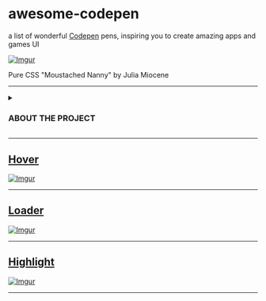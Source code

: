 # awesome-codepen
a list of wonderful [Codepen](https://codepen.io/) pens, inspiring you to create amazing apps and games UI

[![Imgur](https://i.imgur.com/ZJ5H7cS.gif)](https://codepen.io/miocene/full/mjLPVp)
<!-- Julia Miocene == Pure CSS "Moustached Nanny" -->

Pure CSS "Moustached Nanny" by Julia Miocene

---

<details><summary><h3>ABOUT THE PROJECT</h3></summary>
<p>

This is my first project related to UI/UX design where I select attractive, useful or just inspirational (in my opinion!) UI / UX solutions, and publish them on GitHub

Discord server for suggestions, questions or just chatting on a UI / UX topic:
[awesome-ui-ux](https://discord.gg/dzPYzut)

Please note:
the authorship of the pens may not be verified properly.
If you find an error related to authorship of a pen, please report it to the project Discord channel, or create a GitHub issue.

</p>
</details>

___

## [Hover](sections/hover.md)
[![Imgur](https://i.imgur.com/Mc0xYVH.gif)](https://codepen.io/ainalem/full/PoPWzWa)
<!-- Mikael Ainalem == Submit Button -->
---

## [Loader](sections/loader.md)
[![Imgur](https://i.imgur.com/ihmhj2k.gif)](https://codepen.io/ainalem/full/eYmGLyp)
<!-- Mikael Ainalem == Liquid loader -->
---

## [Highlight](sections/highlight.md)
[![Imgur](https://i.imgur.com/XjWkUhe.gif)](https://codepen.io/ainalem/pen/EQXjOR)
<!-- Mikael Ainalem == Snake highlight -->
---
